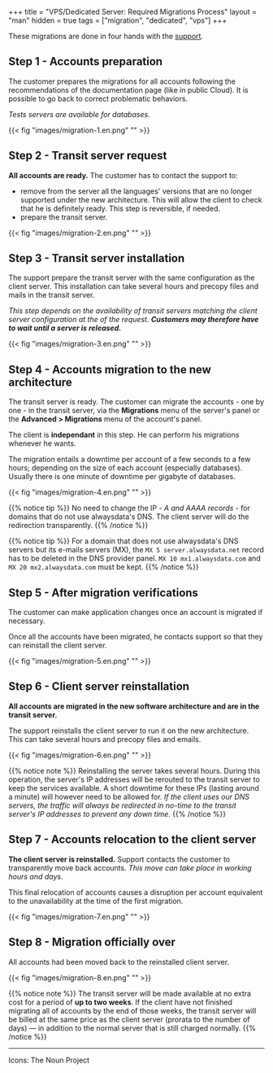 +++
title = "VPS/Dedicated Server: Required Migrations Process"
layout = "man"
hidden = true
tags = ["migration", "dedicated", "vps"]
+++

These migrations are done in four hands with the [support](https://admin.alwaysdata.com/support/).

## Step 1 - Accounts preparation
The customer prepares the migrations for all accounts following the recommendations of the documentation page (like in public Cloud). It is possible to go back to correct problematic behaviors.

*Tests servers are available for databases.*

{{< fig "images/migration-1.en.png" "" >}}

## Step 2 - Transit server request
**All accounts are ready.** The customer has to contact the support to:

- remove from the server all the languages' versions that are no longer supported under the new architecture. This will allow the client to check that he is definitely ready. This step is reversible, if needed.
- prepare the transit server.

{{< fig "images/migration-2.en.png" "" >}}

## Step 3 - Transit server installation
The support prepare the transit server with the same configuration as the client server. This installation can take several hours and precopy files and mails in the transit server.

*This step depends on the availability of transit servers matching the client server configuration at the of the request. __Customers may therefore have to wait until a server is released.__*

{{< fig "images/migration-3.en.png" "" >}}

## Step 4 - Accounts migration to the new architecture
The transit server is ready. The customer can migrate the accounts - one by one - in the transit server, via the **Migrations** menu of the server's panel or the **Advanced > Migrations** menu of the account's panel.

The client is **independant** in this step. He can perform his migrations whenever he wants.

The migration entails a downtime per account of a few seconds to a few hours; depending on the size of each account (especially databases). Usually there is one minute of downtime per gigabyte of databases.

{{< fig "images/migration-4.en.png" "" >}}

{{% notice tip %}}
No need to change the IP - *A and AAAA records* - for domains that do not use alwaysdata's DNS. The client server will do the redirection transparently.
{{% /notice %}}

{{% notice tip %}}
For a domain that does not use alwaysdata's DNS servers but its e-mails servers (MX), the `MX 5 server.alwaysdata.net` record has to be deleted in the DNS provider panel. `MX 10 mx1.alwaysdata.com` and `MX 20 mx2.alwaysdata.com` must be kept.
{{% /notice %}}

## Step 5 - After migration verifications
The customer can make application changes once an account is migrated if necessary.

Once all the accounts have been migrated, he contacts support so that they can reinstall the client server.

{{< fig "images/migration-5.en.png" "" >}}

## Step 6 - Client server reinstallation
**All accounts are migrated in the new software architecture and are in the transit server.**

The support reinstalls the client server to run it on the new architecture. This can take several hours and precopy files and emails.

{{< fig "images/migration-6.en.png" "" >}}

{{% notice note %}}
Reinstalling the server takes several hours. During this operation, the server's IP addresses will be rerouted to the transit server to keep the services available. A short downtime for these IPs (lasting around a minute) will however need to be allowed for. *If the client uses our DNS servers, the traffic will always be redirected in no-time to the transit server's IP addresses to prevent any down time.*
{{% /notice %}}

## Step 7 - Accounts relocation to the client server
**The client server is reinstalled.** Support contacts the customer to transparently move back accounts. *This move can take place in working hours and days*.

This final relocation of accounts causes a disruption per account equivalent to the unavailability at the time of the first migration.

{{< fig "images/migration-7.en.png" "" >}}

## Step 8 - Migration officially over
All accounts had been moved back to the reinstalled client server.

{{< fig "images/migration-8.en.png" "" >}}

{{% notice note %}}
The transit server will be made available at no extra cost for a period of **up to two weeks**. If the client have not finished migrating all of accounts by the end of those weeks, the transit server will be billed at the same price as the client server (prorata to the number of days) — in addition to the normal server that is still charged normally.
{{% /notice %}}

---
Icons: The Noun Project

